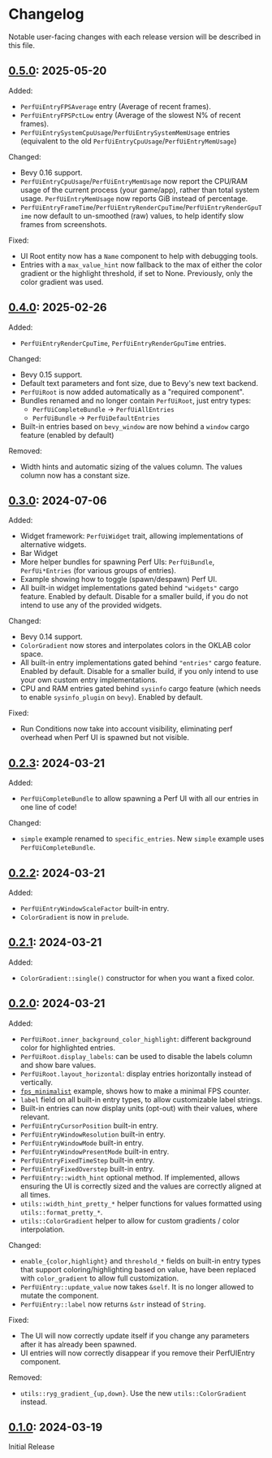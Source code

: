# Changelog

Notable user-facing changes with each release version will be described in this file.

## [0.5.0]: 2025-05-20

Added:
 - `PerfUiEntryFPSAverage` entry (Average of recent frames).
 - `PerfUiEntryFPSPctLow` entry (Average of the slowest N% of recent frames).
 - `PerfUiEntrySystemCpuUsage`/`PerfUiEntrySystemMemUsage` entries (equivalent to the old `PerfUiEntryCpuUsage`/`PerfUiEntryMemUsage`)

Changed:
 - Bevy 0.16 support.
 - `PerfUiEntryCpuUsage`/`PerfUiEntryMemUsage` now report the CPU/RAM usage of the current process (your game/app), rather than total system usage. `PerfUiEntryMemUsage` now reports GiB instead of percentage.
 - `PerfUiEntryFrameTime`/`PerfUiEntryRenderCpuTime`/`PerfUiEntryRenderGpuTime` now default to un-smoothed (raw) values, to help identify slow frames from screenshots.

Fixed:
 - UI Root entity now has a `Name` component to help with debugging tools.
 - Entries with a `max_value_hint` now fallback to the max of either the color gradient or the highlight threshold, if set to None. Previously, only the color gradient was used.

## [0.4.0]: 2025-02-26

Added:
 - `PerfUiEntryRenderCpuTime`, `PerfUiEntryRenderGpuTime` entries.

Changed:
 - Bevy 0.15 support.
 - Default text parameters and font size, due to Bevy's new text backend.
 - `PerfUiRoot` is now added automatically as a "required component".
 - Bundles renamed and no longer contain `PerfUiRoot`, just entry types:
   - `PerfUiCompleteBundle` -> `PerfUiAllEntries`
   - `PerfUiBundle` -> `PerfUiDefaultEntries`
 - Built-in entries based on `bevy_window` are now behind a `window` cargo feature (enabled by default)

Removed:
 - Width hints and automatic sizing of the values column. The values column now has a constant size.

## [0.3.0]: 2024-07-06

Added:
 - Widget framework: `PerfUiWidget` trait, allowing implementations of alternative widgets.
 - Bar Widget
 - More helper bundles for spawning Perf UIs: `PerfUiBundle`, `PerfUi*Entries` (for various groups of entries).
 - Example showing how to toggle (spawn/despawn) Perf UI.
 - All built-in widget implementations gated behind `"widgets"` cargo feature. Enabled by default. Disable for a smaller build, if you do not intend to use any of the provided widgets.

Changed:
 - Bevy 0.14 support.
 - `ColorGradient` now stores and interpolates colors in the OKLAB color space.
 - All built-in entry implementations gated behind `"entries"` cargo feature. Enabled by default. Disable for a smaller build, if you only intend to use your own custom entry implementations.
 - CPU and RAM entries gated behind `sysinfo` cargo feature (which needs to enable `sysinfo_plugin` on `bevy`). Enabled by default.

Fixed:
 - Run Conditions now take into account visibility, eliminating perf overhead when Perf UI is spawned but not visible.

## [0.2.3]: 2024-03-21

Added:
 - `PerfUiCompleteBundle` to allow spawning a Perf UI with all our entries in one line of code!

Changed:
 - `simple` example renamed to `specific_entries`. New `simple` example uses `PerfUiCompleteBundle`.

## [0.2.2]: 2024-03-21

Added:
 - `PerfUiEntryWindowScaleFactor` built-in entry.
 - `ColorGradient` is now in `prelude`.

## [0.2.1]: 2024-03-21

Added:
 - `ColorGradient::single()` constructor for when you want a fixed color.

## [0.2.0]: 2024-03-21

Added:
 - `PerfUiRoot.inner_background_color_highlight`: different background color for highlighted entries.
 - `PerfUiRoot.display_labels`: can be used to disable the labels column and show bare values.
 - `PerfUiRoot.layout_horizontal`: display entries horizontally instead of vertically.
 - [`fps_minimalist`](examples/fps_minimalist.rs) example, shows how to make a minimal FPS counter.
 - `label` field on all built-in entry types, to allow customizable label strings.
 - Built-in entries can now display units (opt-out) with their values, where relevant.
 - `PerfUiEntryCursorPosition` built-in entry.
 - `PerfUiEntryWindowResolution` built-in entry.
 - `PerfUiEntryWindowMode` built-in entry.
 - `PerfUiEntryWindowPresentMode` built-in entry.
 - `PerfUiEntryFixedTimeStep` built-in entry.
 - `PerfUiEntryFixedOverstep` built-in entry.
 - `PerfUiEntry::width_hint` optional method. If implemented, allows ensuring the UI is correctly
   sized and the values are correctly aligned at all times.
 - `utils::width_hint_pretty_*` helper functions for values formatted using `utils::format_pretty_*`.
 - `utils::ColorGradient` helper to allow for custom gradients / color interpolation.

Changed:
 - `enable_{color,highlight}` and `threshold_*` fields on built-in entry types that support
   coloring/highlighting based on value, have been replaced with `color_gradient` to allow full customization.
 - `PerfUiEntry::update_value` now takes `&self`. It is no longer allowed to mutate the component.
 - `PerfUiEntry::label` now returns `&str` instead of `String`.

Fixed:
 - The UI will now correctly update itself if you change any parameters after it has already been spawned.
 - UI entries will now correctly disappear if you remove their PerfUIEntry component.

Removed:
 - `utils::ryg_gradient_{up,down}`. Use the new `utils::ColorGradient` instead.

## [0.1.0]: 2024-03-19

Initial Release

[0.5.0]: https://github.com/IyesGames/iyes_perf_ui/tree/v0.5.0
[0.4.0]: https://github.com/IyesGames/iyes_perf_ui/tree/v0.4.0
[0.3.0]: https://github.com/IyesGames/iyes_perf_ui/tree/v0.3.0
[0.2.3]: https://github.com/IyesGames/iyes_perf_ui/tree/v0.2.3
[0.2.2]: https://github.com/IyesGames/iyes_perf_ui/tree/v0.2.2
[0.2.1]: https://github.com/IyesGames/iyes_perf_ui/tree/v0.2.1
[0.2.0]: https://github.com/IyesGames/iyes_perf_ui/tree/v0.2.0
[0.1.0]: https://github.com/IyesGames/iyes_perf_ui/tree/v0.1.0
